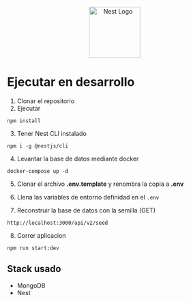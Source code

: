 <p align="center">
  <a href="http://nestjs.com/" target="blank"><img src="https://nestjs.com/img/logo-small.svg" width="120" alt="Nest Logo" /></a>
</p>

# Ejecutar en desarrollo

1. Clonar el repositorio
2. Ejecutar

```
npm install
```

3. Tener Nest CLI instalado

```
npm i -g @nestjs/cli
```

4. Levantar la base de datos mediante docker

```
docker-compose up -d
```

5. Clonar el archivo **.env.template** y renombra la copia a **.env**

6. Llena las variables de entorno definidad en el `.env`

7. Reconstruir la base de datos con la semilla (GET)

```
http://localhost:3000/api/v2/seed
```

8. Correr aplicacion

```
npm run start:dev
```

## Stack usado

- MongoDB
- Nest
